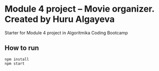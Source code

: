 # Module 4 project – Movie organizer.  Created by Huru Algayeva

Starter for Module 4 project in Algoritmika Coding Bootcamp

## How to run

```
npm install
npm start
```
